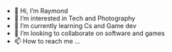 - 👋 Hi, I’m Raymond
- 👀 I’m interested in Tech and Photography
- 🌱 I’m currently learning Cs and Game dev
- 💞️ I’m looking to collaborate on software and games
- 📫 How to reach me ...

<!---
Spart0n505/Spart0n505 is a ✨ special ✨ repository because its `README.md` (this file) appears on your GitHub profile.
You can click the Preview link to take a look at your changes.
--->
